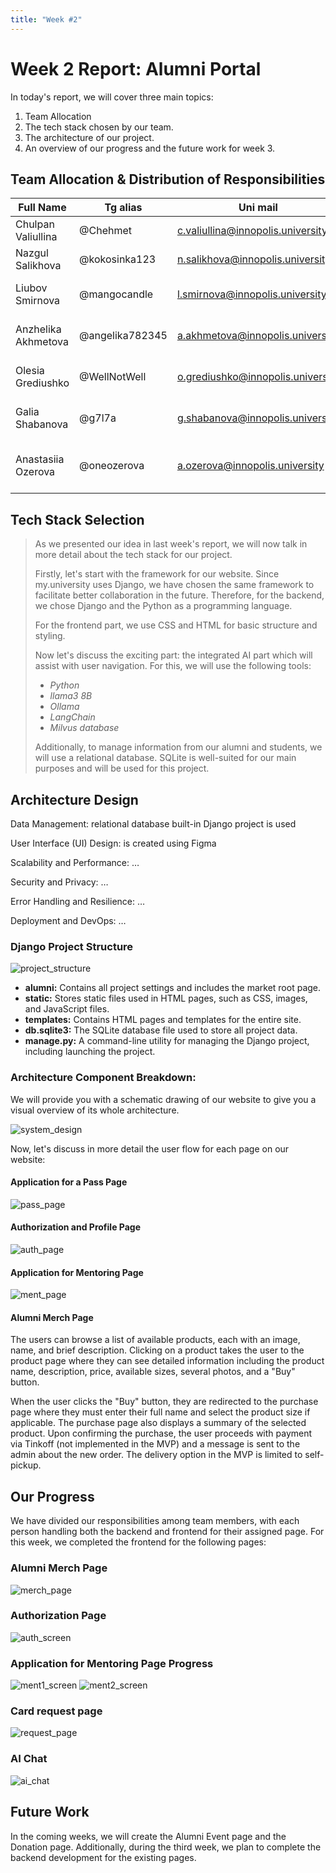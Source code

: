 ```yaml
---
title: "Week #2"
---
```


# Week 2 Report: Alumni Portal


In today's report, we will cover three main topics:
1. Team Allocation
2. The tech stack chosen by our team.
3. The architecture of our project.
4. An overview of our progress and the future work for week 3.

## Team Allocation & Distribution of Responsibilities

| Full Name             | Tg alias       | Uni mail                        | Role                |
|-----------------------|----------------|---------------------------------|---------------------|
| Chulpan Valiullina    | @Chehmet       | c.valiullina@innopolis.university | ML engineer         |
| Nazgul Salikhova      | @kokosinka123  | n.salikhova@innopolis.university | ML engineer         |
| Liubov Smirnova       | @mangocandle   | l.smirnova@innopolis.university  | Frontend & Backend  |
| Anzhelika Akhmetova   | @angelika782345| a.akhmetova@innopolis.university | Frontend & Backend  |
| Olesia Grediushko     | @WellNotWell   | o.grediushko@innopolis.university | Frontend & Backend  |
| Galia Shabanova       | @g7l7a         | g.shabanova@innopolis.university | Frontend & Backend  |
| Anastasiia Ozerova    | @oneozerova    | a.ozerova@innopolis.university   | Product Manager & Report Writer |

## Tech Stack Selection

> As we presented our idea in last week's report, we will now talk in more detail about the tech stack for our project.
>
> Firstly, let's start with the framework for our website. Since my.university uses Django, we have chosen the same framework to facilitate better collaboration in the future. Therefore, for the backend, we chose Django and the Python as a programming language.
>
> For the frontend part, we use CSS and HTML for basic structure and styling.
>
> Now let's discuss the exciting part: the integrated AI part which will assist with user navigation. For this, we will use the following tools:
> - *Python*
> - *llama3 8B*
> - *Ollama*
> - *LangChain*
> - *Milvus database*
>
> Additionally, to manage information from our alumni and students, we will use a relational database. SQLite is well-suited for our main purposes and will be used for this project.

## Architecture Design

Data Management: relational database built-in Django project is used

User Interface (UI) Design: is created using Figma

Scalability and Performance: …

Security and Privacy: …

Error Handling and Resilience: …

Deployment and DevOps: …

### Django Project Structure

![project_structure](/2024/Alumni/project_structure.png)

- **alumni:** Contains all project settings and includes the market root page.
- **static:** Stores static files used in HTML pages, such as CSS, images, and JavaScript files.
- **templates:** Contains HTML pages and templates for the entire site.
- **db.sqlite3:** The SQLite database file used to store all project data.
- **manage.py:** A command-line utility for managing the Django project, including launching the project.

### Architecture Component Breakdown:

We will provide you with a schematic drawing of our website to give you a visual overview of its whole architecture.

![system_design](/2024/Alumni/system_design.jpg)

Now, let's discuss in more detail the user flow for each page on our website:

#### Application for a Pass Page
![pass_page](/2024/Alumni/pass_page.png)

#### Authorization and Profile Page
![auth_page](/2024/Alumni/auth_page.png)

#### Application for Mentoring Page
![ment_page](/2024/Alumni/ment_page.png)

#### Alumni Merch Page

The users can browse a list of available products, each with an image, name, and brief description. Clicking on a product takes the user to the product page where they can see detailed information including the product name, description, price, available sizes, several photos, and a "Buy" button.

When the user clicks the "Buy" button, they are redirected to the purchase page where they must enter their full name and select the product size if applicable. The purchase page also displays a summary of the selected product. Upon confirming the purchase, the user proceeds with payment via Tinkoff (not implemented in the MVP) and a message is sent to the admin about the new order. The delivery option in the MVP is limited to self-pickup.

## Our Progress

We have divided our responsibilities among team members, with each person handling both the backend and frontend for their assigned page. For this week, we completed the frontend for the following pages:

### Alumni Merch Page
![merch_page](/2024/Alumni/merch_page1.png)

### Authorization Page
![auth_screen](/2024/Alumni/auth_screen.png)

### Application for Mentoring Page Progress
![ment1_screen](/2024/Alumni/ment1_screen.png)
![ment2_screen](/2024/Alumni/ment2_screen.png)

### Card request page
![request_page](/2024/Alumni/request_page.jpg)

### AI Chat
![ai_chat](/2024/Alumni/ai_chat.jpg)

## Future Work

In the coming weeks, we will create the Alumni Event page and the Donation page. Additionally, during the third week, we plan to complete the backend development for the existing pages.
